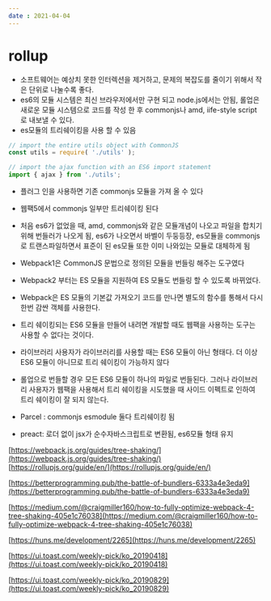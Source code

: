 ```yaml
---
date : 2021-04-04
---
```


# rollup

- 소프트웨어는 예상치 못한 인터렉션을 제거하고, 문제의 복잡도를 줄이기 위해서 작은 단위로 나눌수록 좋다.
- es6의 모듈 시스템은 최신 브라우저에서만 구현 되고 node.js에서는 안됨, 롤업은 새로운 모듈 시스템으로 코드를 작성 한 후 commonjs나 amd, iife-style script로 내보낼 수 있다.
- es모듈의 트리쉐이킹을 사용 할 수 있음

```jsx
// import the entire utils object with CommonJS
const utils = require( './utils' );

// import the ajax function with an ES6 import statement
import { ajax } from './utils';

```

- 플러그 인을 사용하면 기존 commonjs 모듈을 가져 올 수 있다
- 웹팩5에서 commonjs 일부만 트리쉐이킹 된다
- 처음 es6가 없었을 때, amd, commonjs와 같은 모듈개념이 나오고 파일을 합치기 위해 번들러가 나오게 됨, es6가 나오면서 바벨이 두둥등장, es모듈을 commonjs로 트랜스파일하면서 표준이 된 es모듈 또한 이미 나와있는 모듈로 대체하게 됨
- Webpack1은 CommonJS 문법으로 정의된 모듈을 번들링 해주는 도구였다
- Webpack2 부터는 ES 모듈을 지원하여 ES 모듈도 번들링 할 수 있도록 바뀌었다.
- Webpack은  ES 모듈의 기본값 가져오기 코드를 만나면 별도의 함수를 통해서 다시 한번 감싼 객체를 사용한다.
- 트리 쉐이킹되는 ES6 모듈을 만들어 내려면 개발할 때도 웹팩을 사용하는 도구는 사용할 수 없다는 것이다.
- 라이브러리 사용자가 라이브러리를 사용할 때는 ES6 모듈이 아닌 형태다. 더 이상 ES6 모듈이 아니므로 트리 쉐이킹이 가능하지 않다
- 롤업으로 번들할 경우 모든 ES6 모듈이 하나의 파일로 번들된다. 그러나 라이브러리 사용자가 웹팩을 사용해서 트리 쉐이킹을 시도했을 때 사이드 이펙트로 인하여 트리 쉐이킹이 잘 되지 않는다.

- Parcel : commonjs esmodule 둘다 트리쉐이킹 됨
- preact: 로더 없이 jsx가 순수자바스크립트로 변환됨, es6모듈 형태 유지

[https://webpack.js.org/guides/tree-shaking/](https://webpack.js.org/guides/tree-shaking/)
[https://rollupjs.org/guide/en/](https://rollupjs.org/guide/en/)

[https://betterprogramming.pub/the-battle-of-bundlers-6333a4e3eda9](https://betterprogramming.pub/the-battle-of-bundlers-6333a4e3eda9)

[https://medium.com/@craigmiller160/how-to-fully-optimize-webpack-4-tree-shaking-405e1c76038](https://medium.com/@craigmiller160/how-to-fully-optimize-webpack-4-tree-shaking-405e1c76038)

[https://huns.me/development/2265](https://huns.me/development/2265)

[https://ui.toast.com/weekly-pick/ko_20190418](https://ui.toast.com/weekly-pick/ko_20190418)

[https://ui.toast.com/weekly-pick/ko_20190829](https://ui.toast.com/weekly-pick/ko_20190829)